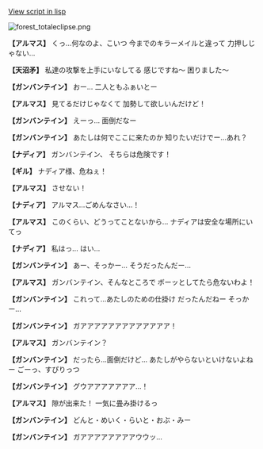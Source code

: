 [View script in lisp](../scripts/100603013.txt)

![forest_totaleclipse.png](../images/backgrounds/forest_totaleclipse.png)

**【アルマス】**
くっ…何なのよ、こいつ
今までのキラーメイルと違って
力押しじゃない…

**【天沼矛】**
私達の攻撃を上手にいなしてる
感じですね～
困りました～

**【ガンバンテイン】**
おー…
二人ともふぁいとー

**【アルマス】**
見てるだけじゃなくて
加勢して欲しいんだけど！

**【ガンバンテイン】**
えーっ…
面倒だなー

**【ガンバンテイン】**
あたしは何でここに来たのか
知りたいだけでー…あれ？

**【ナディア】**
ガンバンテイン、
そちらは危険です！

**【ギル】**
ナディア様、危ねぇ！

**【アルマス】**
させない！

**【ナディア】**
アルマス…ごめんなさい…！

**【アルマス】**
このくらい、どうってことないから…
ナディアは安全な場所にいてっ

**【ナディア】**
私はっ…
はい…

**【ガンバンテイン】**
あー、そっかー…
そうだったんだー…

**【アルマス】**
ガンバンテイン、そんなところで
ボーッとしてたら危ないわよ！

**【ガンバンテイン】**
これって…あたしのための仕掛け
だったんだねー
そっかー…

**【ガンバンテイン】**
ガアアアアアアアアアアアアア！

**【アルマス】**
ガンバンテイン？

**【ガンバンテイン】**
だったら…面倒だけど…
あたしがやらないといけないよねー
ごーっ、すぴりっつ

**【ガンバンテイン】**
グウアアアアアアア…！

**【アルマス】**
隙が出来た！
一気に畳み掛けるっ

**【ガンバンテイン】**
どんと・めいく・らいと・おぶ・みー

**【ガンバンテイン】**
ガアアアアアアアアウウッ…